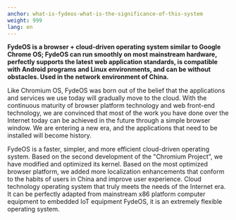 ```yaml
---
anchor: what-is-fydeos-what-is-the-significance-of-this-system
weight: 999
lang: en
---
```

**FydeOS is a browser + cloud-driven operating system similar to Google Chrome OS; FydeOS can run smoothly on most mainstream hardware, perfectly supports the latest web application standards, is compatible with Android programs and Linux environments, and can be without obstacles. Used in the network environment of China.**

Like Chromium OS, FydeOS was born out of the belief that the applications and services we use today will gradually move to the cloud. With the continuous maturity of browser platform technology and web front-end technology, we are convinced that most of the work you have done over the Internet today can be achieved in the future through a simple browser window. We are entering a new era, and the applications that need to be installed will become history.

FydeOS is a faster, simpler, and more efficient cloud-driven operating system. Based on the second development of the "Chromium Project", we have modified and optimized its kernel. Based on the most optimized browser platform, we added more localization enhancements that conform to the habits of users in China and improve user experience. Cloud technology operating system that truly meets the needs of the Internet era. It can be perfectly adapted from mainstream x86 platform computer equipment to embedded IoT equipment FydeOS, it is an extremely flexible operating system.
